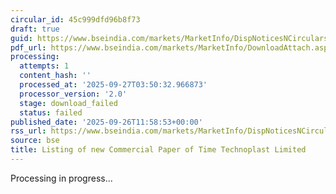 ```yaml
---
circular_id: 45c999dfd96b8f73
draft: true
guid: https://www.bseindia.com/markets/MarketInfo/DispNoticesNCirculars.aspx?Noticeid={EE3859D2-F61A-42F1-84E7-A41A9E04BDCF}&noticeno=20250926-37&dt=09/26/2025&icount=37&totcount=76&flag=0
pdf_url: https://www.bseindia.com/markets/MarketInfo/DownloadAttach.aspx?id=20250926-37&attachedId=
processing:
  attempts: 1
  content_hash: ''
  processed_at: '2025-09-27T03:50:32.966873'
  processor_version: '2.0'
  stage: download_failed
  status: failed
published_date: '2025-09-26T11:58:53+00:00'
rss_url: https://www.bseindia.com/markets/MarketInfo/DispNoticesNCirculars.aspx?Noticeid={EE3859D2-F61A-42F1-84E7-A41A9E04BDCF}&noticeno=20250926-37&dt=09/26/2025&icount=37&totcount=76&flag=0
source: bse
title: Listing of new Commercial Paper of Time Technoplast Limited
---
```


Processing in progress...
